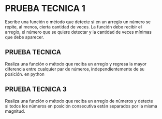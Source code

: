 # PRUEBA TECNICA 1

Escribe una función o método que detecte si en un arreglo un número se repite, al menos, cierta cantidad de veces. La función debe recibir el arreglo, el número que se quiere detectar y la cantidad de veces mínimas que debe aparecer.


## PRUEBA TECNICA 

Realiza una función o método que reciba un arreglo y regresa la mayor diferencia entre cualquier par de números, independientemente de su posición. en python



## PRUEBA TECNICA 3

Realiza una función o método que reciba un arreglo de números y detecte si todos los números en posición consecutiva están separados por la misma magnitud.